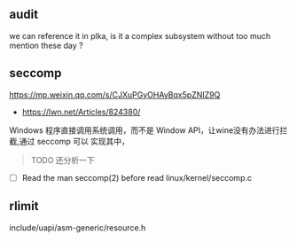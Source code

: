 ## audit
we can reference it in plka, is it a complex subsystem without too much mention these day ?

## seccomp
https://mp.weixin.qq.com/s/CJXuPGyOHAyBqx5pZNIZ9Q
  - https://lwn.net/Articles/824380/

Windows 程序直接调用系统调用，而不是 Window API，让wine没有办法进行拦截,通过 seccomp 可以
实现其中，
> TODO 还分析一下


- [ ] Read the man seccomp(2) before read linux/kernel/seccomp.c

## rlimit
include/uapi/asm-generic/resource.h
